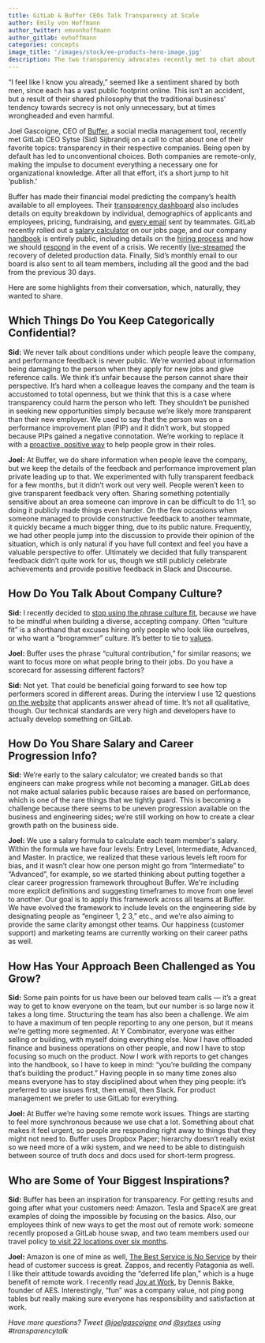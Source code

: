 ```yaml
---
title: GitLab & Buffer CEOs Talk Transparency at Scale
author: Emily von Hoffmann
author_twitter: emvonhoffmann
author_gitlab: evhoffmann
categories: concepts
image_title: '/images/stock/ee-products-hero-image.jpg'
description: The two transparency advocates recently met to chat about openness in business, what they keep confidential, and some things they've learned as their companies grow. 
---
```


“I feel like I know you already,” seemed like a sentiment shared by both men, since each has a vast public footprint online. This isn’t an accident, but a result of their shared philosophy that the traditional business’ tendency towards secrecy is not only unnecessary, but at times wrongheaded and even harmful. 

<!-- more -->

Joel Gascoigne, CEO of [Buffer](https://buffer.com/), a social media management tool, recently met GitLab CEO Sytse (Sid) Sijbrandij on a call to chat about one of their favorite topics: transparency in their respective companies. Being open by default has led to unconventional choices. Both companies are remote-only, making the impulse to document everything a necessary one for organizational knowledge. After all that effort, it’s a short jump to hit ‘publish.’ 

Buffer has made their financial model predicting the company’s health available to all employees. Their [transparency dashboard](https://buffer.com/transparency) also includes details on equity breakdown by individual, demographics of applicants and employees, pricing, fundraising, and [every email](https://open.buffer.com/buffer-transparent-email/) sent by teammates. GitLab recently rolled out a [salary calculator](https://about.gitlab.com/handbook/people-operations/global-compensation-calculator/) on our jobs page, and our company [handbook](https://about.gitlab.com/handbook/) is entirely public, including details on the [hiring process](https://about.gitlab.com/handbook/hiring/) and how we should [respond](https://gitlab.com/gitlab-com/runbooks/merge_requests/194#note_24603440) in the event of a crisis. We recently [live-streamed](https://docs.google.com/document/d/1GCK53YDcBWQveod9kfzW-VCxIABGiryG7_z_6jHdVik/pub) the recovery of deleted production data. Finally, Sid’s monthly email to our board is also sent to all team members, including all the good and the bad from the previous 30 days. 

Here are some highlights from their conversation, which, naturally, they wanted to share. 

## Which Things Do You Keep Categorically Confidential? 

**Sid:** We never talk about conditions under which people leave the company, and performance feedback is never public. We’re worried about information being damaging to the person when they apply for new jobs and give reference calls. We think it’s unfair because the person cannot share their perspective. It’s hard when a colleague leaves the company and the team is accustomed to total openness, but we think that this is a case where transparency could harm the person who left. They shouldn’t be punished in seeking new opportunities simply because we’re likely more transparent than their new employer. We used to say that the person was on a performance improvement plan (PIP) and it didn’t work, but stopped because PIPs gained a negative connotation. We’re working to replace it with a [proactive, positive way](https://about.gitlab.com/handbook/underperformance/) to help people grow in their roles.  

**Joel:** At Buffer, we do share information when people leave the company, but we keep the details of the feedback and performance improvement plan private leading up to that. We experimented with fully transparent feedback for a few months, but it didn’t work out very well. People weren’t keen to give transparent feedback very often. Sharing something potentially sensitive about an area someone can improve in can be difficult to do 1:1, so doing it publicly made things even harder. On the few occasions when someone managed to provide constructive feedback to another teammate, it quickly became a much bigger thing, due to its public nature. Frequently, we had other people jump into the discussion to provide their opinion of the situation, which is only natural if you have full context and feel you have a valuable perspective to offer. Ultimately we decided that fully transparent feedback didn’t quite work for us, though we still publicly celebrate achievements and provide positive feedback in Slack and Discourse.

## How Do You Talk About Company Culture? 

**Sid:** I recently decided to [stop using the phrase culture fit](https://gitlab.com/gitlab-com/www-gitlab-com/merge_requests/5182/diffs), because we have to be mindful when building a diverse, accepting company. Often “culture fit” is a shorthand that excuses hiring only people who look like ourselves, or who want a “brogrammer” culture. It’s better to tie to [values](https://about.gitlab.com/handbook/values/). 

**Joel:** Buffer uses the phrase “cultural contribution,” for similar reasons; we want to focus more on what people bring to their jobs. Do you have a scorecard for assessing different factors?

**Sid:** Not yet. That could be beneficial going forward to see how top performers scored in different areas. During the interview I use 12 questions [on the website](https://docs.google.com/forms/d/e/1FAIpQLScXUW07w36Ob2Y2XQuESBaYqU5_c1SoweGS1BzGHnbesISGXw/viewform) that applicants answer ahead of time. It’s not all qualitative, though. Our technical standards are very high and developers have to actually develop something on GitLab.
 
## How Do You Share Salary and Career Progression Info?

**Sid:** We’re early to the salary calculator; we created bands so that engineers can make progress while not becoming a manager. GitLab does not make actual salaries public because raises are based on performance, which is one of the rare things that we tightly guard. This is becoming a challenge because there seems to be uneven progression available on the business and engineering sides; we’re still working on how to create a clear growth path on the business side. 

**Joel:** We use a salary formula to calculate each team member's salary. Within the formula we have four levels: Entry Level, Intermediate, Advanced, and Master. In practice, we realized that these various levels left room for bias, and it wasn’t clear how one person might go from “Intermediate” to “Advanced”, for example, so we started thinking about putting together a clear career progression framework throughout Buffer. We're including more explicit definitions and suggesting timeframes to move from one level to another. Our goal is to apply this framework across all teams at Buffer. We have evolved the framework to include levels on the engineering side by designating people as “engineer 1, 2 3,” etc., and we’re also aiming to provide the same clarity amongst other teams. Our happiness (customer support) and marketing teams are currently working on their career paths as well.
 
## How Has Your Approach Been Challenged as You Grow? 

**Sid:** Some pain points for us have been our beloved team calls — it’s a great way to get to know everyone on the team, but our number is so large now it takes a long time. Structuring the team has also been a challenge. We aim to have a maximum of ten people reporting to any one person, but it means we’re getting more segmented. At Y Combinator, everyone was either selling or building, with myself doing everything else. Now I have offloaded finance and business operations on other people, and now I have to stop focusing so much on the product. Now I work with reports to get changes into the handbook, so I have to keep in mind: “you’re building the company that’s building the product.” Having people in so many time zones also means everyone has to stay disciplined about when they ping people: it’s preferred to use issues first, then email, then Slack. For product management we prefer to use GitLab for everything. 

**Joel:** At Buffer we’re having some remote work issues. Things are starting to feel more synchronous because we use chat a lot. Something about chat makes it feel urgent, so people are responding right away to things that they might not need to. Buffer uses Dropbox Paper; hierarchy doesn’t really exist so we need more of a wiki system, and we need to be able to distinguish between source of truth docs and docs used for short-term progress. 

## Who are Some of Your Biggest Inspirations?

**Sid:** Buffer has been an inspiration for transparency. For getting results and going after what your customers need: Amazon. Tesla and SpaceX are great examples of doing the impossible by focusing on the basics. Also, our employees think of new ways to get the most out of remote work: someone recently proposed a GitLab house swap, and two team members used our travel policy [to visit 22 locations over six months](https://about.gitlab.com/2017/01/31/around-the-world-in-6-releases/).   

**Joel:** Amazon is one of mine as well, [The Best Service is No Service](https://www.amazon.com/dp/B008L047UK/ref=dp-kindle-redirect?_encoding=UTF8&btkr=1) by their head of customer success is great. Zappos, and recently Patagonia as well. I like their attitude towards avoiding the “deferred life plan,” which is a huge benefit of remote work. I recently read [Joy at Work](https://www.amazon.com/dp/B008L047UK/ref=dp-kindle-redirect?_encoding=UTF8&btkr=1), by Dennis Bakke, founder of AES. Interestingly, “fun” was a company value, not ping pong tables but really making sure everyone has responsibility and satisfaction at work. 

_Have more questions? Tweet [@joelgascoigne](https://twitter.com/joelgascoigne) and [@sytses](https://twitter.com/sytses) using #transparencytalk_




